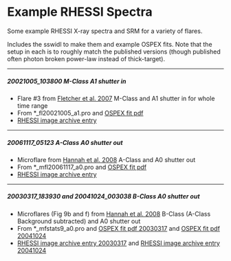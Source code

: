 # Example RHESSI Spectra
Some example RHESSI X-ray spectra and SRM for a variety of flares. 

Includes the sswidl to make them and example OSPEX fits. Note that the setup in each is to roughly match the published versions (though published often photon broken power-law instead of thick-target).

---
##### 20021005\_103800 M-Class A1 shutter in

- Flare #3 from [Fletcher et al. 2007](https://doi.org/10.1086/510446) M-Class and A1 shutter in for whole time range 
- From *\_fl20021005\_a1.pro and [OSPEX fit pdf](fl_20021005_104120_a1.pdf)
- [RHESSI image archive entry](https://hesperia.gsfc.nasa.gov/rhessi_extras/flare_images/2002/10/05/20021005_1040_1056/hsi_20021005_1040_1056.html)

---
##### 20061117_05123 A-Class A0 shutter out

- Microflare from [Hannah et al. 2008](https://doi.org/10.1051/0004-6361:20079019) A-Class and A0 shutter out 
- From *\_mfl20061117\_a0.pro and [OSPEX fit pdf](mfl_20061117_051328_a0.pdf)
- [RHESSI image archive entry](https://hesperia.gsfc.nasa.gov/rhessi_extras/flare_images/2006/11/17/20061117_0512_0516/hsi_20061117_0512_0516.html)

---
##### 20030317\_183930 and 20041024\_003038 B-Class A0 shutter out

- Microflares (Fig 9b and f) from [Hannah et al. 2008](https://doi.org/10.1086/529012) B-Class (A-Class Background subtracted) and A0 shutter out 
- From *\_mfstats9\_a0.pro and [OSPEX fit pdf 20030317](mfl_20061117_051328_a0.pdf) and [OSPEX fit pdf 20041024](mfl_20061117_051328_a0.pdf)
- [RHESSI image archive entry 20030317]( https://hesperia.gsfc.nasa.gov/rhessi_extras/flare_images/2003/03/17/20030317_1821_1855/hsi_20030317_1821_1855.html) and [RHESSI image archive entry 20041024](https://hesperia.gsfc.nasa.gov/rhessi_extras/flare_images/2004/10/24/20041024_0005_0042/hsi_20041024_0005_0042.html)

